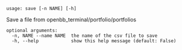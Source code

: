 ```
usage: save [-n NAME] [-h]
```

Save a file from openbb_terminal/portfolio/portfolios

```
optional arguments:
  -n, NAME --name NAME  the name of the csv file to save
  -h, --help            show this help message (default: False)
```
